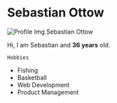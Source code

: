 # Sebastian Ottow
![Profile Img Sebastian Ottow](https://media-exp1.licdn.com/dms/image/C4D03AQENcL3uQsFSaw/profile-displayphoto-shrink_400_400/0/1532713221369?e=1652918400&v=beta&t=wVxnb-oVMcVSGPo3alnnCE2LLzlRVngdK1x6qTh1TZ8)

Hi, I am Sebastian and **36 years** old.

`Hobbies`
- Fishing
- Basketball
- Web Development
- Product Management



